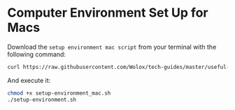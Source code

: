 # Computer Environment Set Up for Macs

Download the `setup environment mac script` from your terminal with the following command:

```bash
curl https://raw.githubusercontent.com/Wolox/tech-guides/master/useful-scripts/scripts/setup-environment_mac.sh > setup-environment_mac.sh
```

And execute it:

```bash
chmod +x setup-environment_mac.sh
./setup-environment.sh
```
